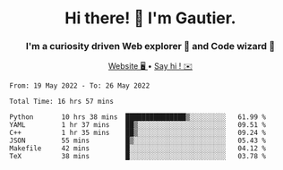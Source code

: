 <h1 align="center">Hi there! 👋 I'm Gautier.</h1>
<h3 align="center">I'm a curiosity driven Web explorer 🚀 and Code wizard 🧙</h3>

<p align="center">
  <a href="http://xisabla.pro">Website 🖥️ </a> •
  <a href="mailto:xisabla.dev@gmail.com">Say hi ! ✉️</a>
</p>

<!--START_SECTION:waka-->

```text
From: 19 May 2022 - To: 26 May 2022

Total Time: 16 hrs 57 mins

Python       10 hrs 38 mins  ███████████████▒░░░░░░░░░   61.99 %
YAML         1 hr 37 mins    ██▒░░░░░░░░░░░░░░░░░░░░░░   09.51 %
C++          1 hr 35 mins    ██▒░░░░░░░░░░░░░░░░░░░░░░   09.24 %
JSON         55 mins         █▒░░░░░░░░░░░░░░░░░░░░░░░   05.43 %
Makefile     42 mins         █░░░░░░░░░░░░░░░░░░░░░░░░   04.12 %
TeX          38 mins         █░░░░░░░░░░░░░░░░░░░░░░░░   03.78 %
```

<!--END_SECTION:waka-->
